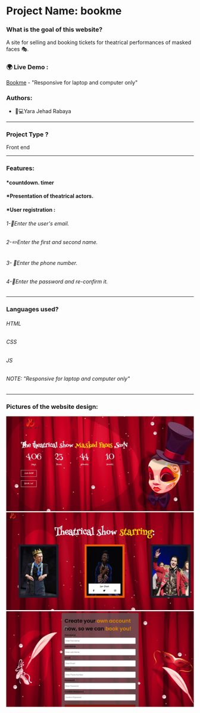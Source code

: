 # Project Name: bookme

### What is the goal of this website?
 A site for selling and booking tickets for theatrical performances of masked faces	🎭.
### 🌍 Live Demo :
[Bookme](https://bookmeticket.netlify.app/) - "Responsive for laptop and computer only"
### Authors:
* 	👩💻Yara Jehad Rabaya
_______________________________________________________________________________________________________________________
### Project Type ?
Front end 
_______________________________________________________________________________________________________________________
### Features:
#### *countdown. timer

#### *Presentation of theatrical actors.

#### *User registration :
###### 1-📧Enter the user's email.
###### 2-✏️Enter the first and second name.
###### 3-	📲Enter the phone number.
###### 4-🔐Enter the password and re-confirm it.


______________________________________________________________________________________________________________________
### Languages used?
###### HTML
###### CSS
###### JS
###### NOTE: "Responsive for laptop and computer only"
_______________________________________________________________________________________________________________________
### Pictures of the website design:
<div>
<img src="11.JPG" width="600">
<img src="22.png" width="600">
<img src="33.JPG" width="600">
</div>
